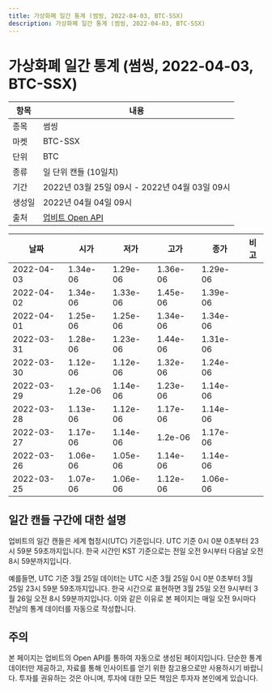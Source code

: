 ```yaml
---
title: 가상화폐 일간 통계 (썸씽, 2022-04-03, BTC-SSX)
description: 가상화폐 일간 통계 (썸씽, 2022-04-03, BTC-SSX)
---
```



가상화폐 일간 통계 (썸씽, 2022-04-03, BTC-SSX)
===

|항목|내용|
|--|--|
|종목|썸씽|
|마켓|BTC-SSX|
|단위|BTC|
|종류|일 단위 캔들 (10일치)|
|기간|2022년 03월 25일 09시 - 2022년 04월 03일 09시|
|생성일|2022년 04월 04일 09시|
|출처|[업비트 Open API](https://docs.upbit.com)|


|날짜|시가|저가|고가|종가|비고|
|--|--|--|--|--|--|
|2022-04-03|1.34e-06|1.29e-06|1.36e-06|1.29e-06|    |
|2022-04-02|1.34e-06|1.33e-06|1.45e-06|1.39e-06|    |
|2022-04-01|1.25e-06|1.25e-06|1.34e-06|1.34e-06|    |
|2022-03-31|1.28e-06|1.23e-06|1.44e-06|1.31e-06|    |
|2022-03-30|1.12e-06|1.12e-06|1.32e-06|1.24e-06|    |
|2022-03-29|1.2e-06|1.14e-06|1.23e-06|1.14e-06|    |
|2022-03-28|1.13e-06|1.12e-06|1.17e-06|1.14e-06|    |
|2022-03-27|1.17e-06|1.14e-06|1.2e-06|1.17e-06|    |
|2022-03-26|1.06e-06|1.05e-06|1.14e-06|1.14e-06|    |
|2022-03-25|1.07e-06|1.06e-06|1.12e-06|1.06e-06|    |


일간 캔들 구간에 대한 설명
---


업비트의 일간 캔들은 세계 협정시(UTC) 기준입니다. 
UTC 기준 0시 0분 0초부터 23시 59분 59초까지입니다. 
한국 시간인 KST 기준으로는 전일 오전 9시부터 다음날 오전 8시 59분까지입니다. 


예를들면, UTC 기준 3월 25일 데이터는 UTC 시준 3월 25일 0시 0분 0초부터 3월 25일 23시 59분 59초까지입니다. 
한국 시간으로 표현하면 3월 25일 오전 9시부터 3월 26일 오전 8시 59분까지입니다. 
이와 같은 이유로 본 페이지는 매일 오전 9시마다 전날의 통계 데이터를 자동으로 작성합니다. 


주의
---


본 페이지는 업비트의 Open API를 통하여 자동으로 생성된 페이지입니다. 
단순한 통계 데이터만 제공하고, 자료를 통해 인사이트를 얻기 위한 참고용으로만 사용하시기 바랍니다. 
투자를 권유하는 것은 아니며, 투자에 대한 모든 책임은 투자자 본인에게 있습니다. 
